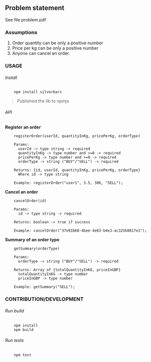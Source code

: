 ## Problem statement

See file problem.pdf

### Assumptions

1. Order quantity can be only a positive number
2. Price per kg can be only a positive number
3. Anyone can cancel an order.

### USAGE

###### Install

```
    npm install silverbars
```
> Published the lib to npmjs

###### API

**Register an order**

```
    registerOrder(userId, quantityInKg, pricePerKg, orderType)

    Params:
      userId -> type string -> required
      quantityInKg -> type number and >=0 -> required
      pricePerKg -> type number and >=0 -> required
      orderType -> string ("BUY"/"SELL") -> required

    Returns: {id, userId, quantityInKg, pricePerKg, orderType}
      Where id -> type string

    Example: registerOrder("user1", 3.5, 306, "SELL");
```

**Cancel an order**

```
    cancelOrder(id)

    Params:
      id -> type string -> required

    Returns: boolean -> true if success

    Example: cancelOrder("37e91b68-4bee-4e63-b4e3-ac325b0817e1");
```

**Summary of an order type**

```
    getSummary(orderType)

    Params:
      orderType -> string ("BUY"/"SELL") -> required

    Returns: Array of {totalQuantityInKG, priceInGBP}
      totalQuantityInKG -> type number
      priceInGBP -> type number

    Example: getSummary("SELL");
```

### CONTRIBUTION/DEVELOPMENT

###### Run build

```
    npm install
    npm build
```

###### Run tests

```
    npm test
```
